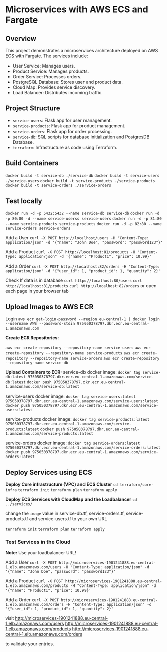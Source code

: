 # Microservices with AWS ECS and Fargate

## Overview
This project demonstrates a microservices architecture deployed on AWS ECS with Fargate. The services include:
- User Service: Manages users.
- Product Service: Manages products.
- Order Service: Processes orders.
- PostgreSQL Database: Stores user and product data.
- Cloud Map: Provides service discovery.
- Load Balancer: Distributes incoming traffic.

## Project Structure
- `service-users`: Flask app for user management.
- `service-products`: Flask app for product management.
- `service-orders`: Flask app for order processing.
- `service-db`: SQL scripts for database initialization and PostgresDB Database.
- `terraform`: Infrastructure as code using Terraform.


## Build Containers

`docker build -t service-db ./service-db`
`docker build -t service-users ./service-users`
`docker build -t service-products ./service-products`
`docker build -t service-orders ./service-orders`

## Test locally
`docker run -d -p 5432:5432 --name service-db service-db`
`docker run -d -p 80:80 -d --name service-userss service-users`
`docker run -d -p 81:80 --name service-products service-products`
`docker run -d -p 82:80 --name service-orders service-orders`

Add a User
`curl -X POST http://localhost/users -H "Content-Type: application/json" -d '{"name": "John Doe", "password": "password123"}'`

Add a Product
`curl -X POST http://localhost:81/products -H "Content-Type: application/json" -d '{"name": "Product1", "price": 10.99}'`

Add a Order
`curl -X POST http://localhost:82/orders -H "Content-Type: application/json" -d '{"user_id": 1, "product_id": 1, "quantity": 2}'`

Check If data is in database
`curl http://localhost:80/users`
`curl http://localhost:81/products`
`curl http://localhost:82/orders`
or open each page in your browser tab



## Upload Images to AWS ECR 
Login
`aws ecr get-login-password --region eu-central-1 | docker login --username AWS --password-stdin 975050378797.dkr.ecr.eu-central-1.amazonaws.com`

**Create ECR Repositories:**

`aws ecr create-repository --repository-name service-users`
`aws ecr create-repository --repository-name service-products`
`aws ecr create-repository --repository-name service-orders`
`aws ecr create-repository --repository-name service-db`

**Upload Containers to ECR:**
service-db docker image:
`docker tag service-db:latest 975050378797.dkr.ecr.eu-central-1.amazonaws.com/service-db:latest`
`docker push 975050378797.dkr.ecr.eu-central-1.amazonaws.com/service-db:latest`

service-users docker image:
`docker tag service-users:latest 975050378797.dkr.ecr.eu-central-1.amazonaws.com/service-users:latest`
`docker push 975050378797.dkr.ecr.eu-central-1.amazonaws.com/service-users:latest`

service-products docker image:
`docker tag service-products:latest 975050378797.dkr.ecr.eu-central-1.amazonaws.com/service-products:latest`
`docker push 975050378797.dkr.ecr.eu-central-1.amazonaws.com/service-products:latest`

service-orders docker image:
`docker tag service-orders:latest 975050378797.dkr.ecr.eu-central-1.amazonaws.com/service-orders:latest`
`docker push 975050378797.dkr.ecr.eu-central-1.amazonaws.com/service-orders:latest`

## Deploy Services using ECS
**Deploy Core infrastructure (VPC) and ECS Cluster**
`cd terraform/core-infra`
`terraform init`
`terraform plan`
`terraform apply`

**Deploy ECS Services with CloudMap and the Loadbalancer**
`cd ../services/`

change the `image` value in service-db.tf, service-orders.tf, service-products.tf and service-users.tf to your own URL

`terraform init`
`terraform plan`
`terraform apply`


### Test Services in the Cloud
**Note:** Use your loadbalancer URL!

Add a User
`curl -X POST http://microservices-1901241888.eu-central-1.elb.amazonaws.com/users -H "Content-Type: application/json" -d '{"name": "John Doe", "password": "password123"}'`

Add a Product
`curl -X POST http://microservices-1901241888.eu-central-1.elb.amazonaws.com/products -H "Content-Type: application/json" -d '{"name": "Product1", "price": 10.99}'`

Add a Order
`curl -X POST http://microservices-1901241888.eu-central-1.elb.amazonaws.com/orders -H "Content-Type: application/json" -d '{"user_id": 1, "product_id": 1, "quantity": 2}'`

visit
http://microservices-1901241888.eu-central-1.elb.amazonaws.com/users
http://microservices-1901241888.eu-central-1.elb.amazonaws.com/products
http://microservices-1901241888.eu-central-1.elb.amazonaws.com/orders

to validate your entries.